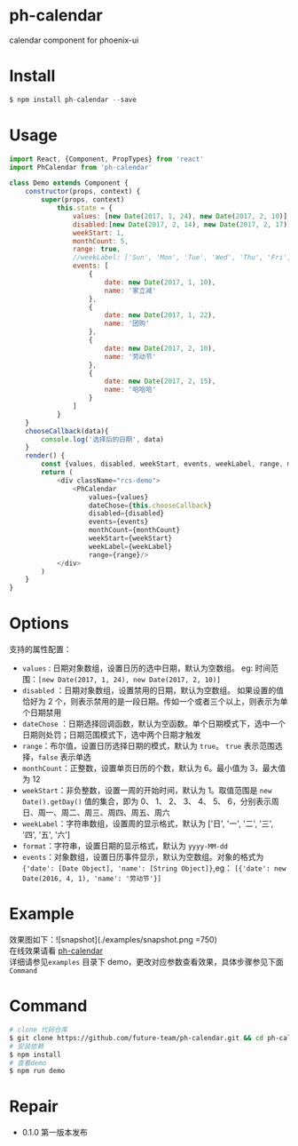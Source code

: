 # ph-calendar
calendar component for phoenix-ui

# Install
```javascript
$ npm install ph-calendar --save 
```
# Usage

```javascript
import React, {Component, PropTypes} from 'react'
import PhCalendar from 'ph-calendar'

class Demo extends Component {
    constructor(props, context) {
        super(props, context)
            this.state = {
                values: [new Date(2017, 1, 24), new Date(2017, 2, 10)],
                disabled:[new Date(2017, 2, 14), new Date(2017, 2, 17)],// start end 包括
                weekStart: 1,
                monthCount: 5,
                range: true,
                //weekLabel: ['Sun', 'Mon', 'Tue', 'Wed', 'Thu', 'Fri', 'Sat'],
                events: [
                    {
                        date: new Date(2017, 1, 10),
                        name: '家立减'
                    },
                    {
                        date: new Date(2017, 1, 22),
                        name: '团购'
                    },
                    {
                        date: new Date(2017, 2, 10),
                        name: '劳动节'
                    },
                    {
                        date: new Date(2017, 2, 15),
                        name: '哈哈哈'
                    }
                ]
            }
    }
    chooseCallback(data){
        console.log('选择后的日期', data)
    }
    render() {
        const {values, disabled, weekStart, events, weekLabel, range, monthCount} = this.state
        return (
            <div className="rcs-demo">
                <PhCalendar 
                    values={values}
                    dateChose={this.chooseCallback}
                    disabled={disabled}
                    events={events}
                    monthCount={monthCount}
                    weekStart={weekStart}
                    weekLabel={weekLabel}
                    range={range}/>
            </div>
        )
    }
}
```

# Options

支持的属性配置：
- `values` : 日期对象数组，设置日历的选中日期，默认为空数组。 eg: 时间范围：`[new Date(2017, 1, 24), new Date(2017, 2, 10)]`    
- `disabled` ：日期对象数组，设置禁用的日期，默认为空数组。 如果设置的值恰好为 2 个，则表示禁用的是一段日期。传如一个或者三个以上，则表示为单个日期禁用    
- `dateChose` ：日期选择回调函数，默认为空函数。单个日期模式下，选中一个日期则处罚；日期范围模式下，选中两个日期才触发     
- `range`：布尔值，设置日历选择日期的模式，默认为 `true`。 `true` 表示范围选择，`false` 表示单选
- `monthCount`：正整数，设置单页日历的个数，默认为 6。最小值为 3，最大值为 12
- `weekStart`：非负整数，设置一周的开始时间，默认为 1。取值范围是 `new Date().getDay()` 值的集合，即为 0、 1、 2、 3、 4、 5、 6，分别表示周日、周一、周二、周三、周四、周五、周六
- `weekLabel`：字符串数组，设置周的显示格式，默认为 ['日', '一', '二', '三', '四', '五', '六']
- `format`：字符串，设置日期的显示格式，默认为 `yyyy-MM-dd`
- `events`：对象数组，设置日历事件显示，默认为空数组。对象的格式为 `{'date': [Date Object], 'name': [String Object]}`,eg： `[{'date': new Date(2016, 4, 1), 'name': '劳动节'}]`

# Example
效果图如下：![snapshot](./examples/snapshot.png  =750)      
在线效果请看 [ph-calendar](https://future-team.github.io/ph-calendar/examples/index.html)       
详细请参见`examples` 目录下 demo，更改对应参数查看效果，具体步骤参见下面 `Command`     

# Command
```bash
# clone 代码仓库
$ git clone https://github.com/future-team/ph-calendar.git && cd ph-calendar
# 安装依赖
$ npm install 
# 查看demo
$ npm run demo 
```
# Repair
- 0.1.0 第一版本发布